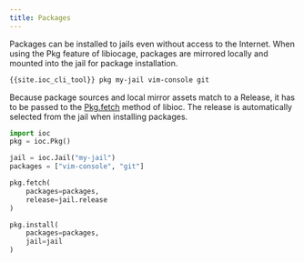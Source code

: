 ```yaml
---
title: Packages
---
```

Packages can be installed to jails even without access to the Internet.
When using the Pkg feature of libiocage, packages are mirrored locally and mounted into the jail for package installation.

```sh
{{site.ioc_cli_tool}} pkg my-jail vim-console git
```

Because package sources and local mirror assets match to a Release, it has to be passed to the [Pkg.fetch](https://ioc.github.io/libiocage/ioc.Pkg.html#ioc.Pkg.Pkg.fetch) method of libioc.
The release is automatically selected from the jail when installing packages.

```python
import ioc
pkg = ioc.Pkg()

jail = ioc.Jail("my-jail")
packages = ["vim-console", "git"]

pkg.fetch(
    packages=packages,
    release=jail.release
)

pkg.install(
    packages=packages,
    jail=jail
)
```